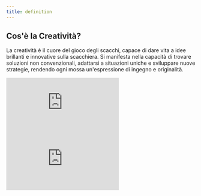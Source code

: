 ```yaml
---
title: definition
---
```


## Cos'è la Creatività?

<div class="mt-6 text-left">
  <p class="text-lg">
    La creatività è il cuore del gioco degli scacchi, capace di dare vita a idee brillanti e innovative sulla scacchiera. Si manifesta nella capacità di trovare soluzioni non convenzionali, adattarsi a situazioni uniche e sviluppare nuove strategie, rendendo ogni mossa un'espressione di ingegno e originalità.
  </p>
</div>

<div class="grid grid-cols-1 md:grid-cols-2 gap-8 mt-8 mx-auto max-w-screen-md">
  <!-- Primo Video -->
  <div class="aspect-w-16 aspect-h-9">
    <iframe
      class="rounded-lg shadow-lg"
      src="https://www.youtube.com/embed/mqlmVoOnj7o"
      frameborder="0"
      allow="accelerometer; autoplay; clipboard-write; encrypted-media; gyroscope; picture-in-picture"
      allowfullscreen
    ></iframe>
  </div>

  <!-- Secondo Video -->
  <div class="aspect-w-16 aspect-h-9">
    <iframe
      class="rounded-lg shadow-lg"
      src="https://www.youtube.com/embed/YWYLFQo_J9M"
      frameborder="0"
      allow="accelerometer; autoplay; clipboard-write; encrypted-media; gyroscope; picture-in-picture"
      allowfullscreen
    ></iframe>
  </div>
</div>

<div class="absolute bottom-6 left-6 text-xl">
  <a href="https://github.com/apulito/slidev-chess-creativity" target="_blank" class="slidev-icon-btn">
    <carbon:logo-github />
  </a>
  <a href="https://albertopulito.com" target="_blank" class="slidev-icon-btn">
    <carbon:earth />
  </a>
</div>

<div @click="$slidev.nav.next" class="absolute bottom-6 right-6 text-xl py-1" hover:bg="white op-10">
  <carbon:arrow-right />
</div>
